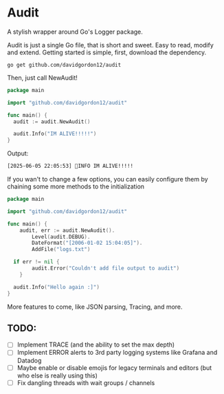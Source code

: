 # Audit

A stylish wrapper around Go's Logger package.

Audit is just a single Go file, that is short and sweet. Easy to read, modify and extend. Getting started is simple, first, download the dependency.

```
go get github.com/davidgordon12/audit
```

Then, just call NewAudit!

```go
package main

import "github.com/davidgordon12/audit"

func main() {
  audit := audit.NewAudit()

  audit.Info("IM ALIVE!!!!!")
}
```

Output: 
```bash
[2025-06-05 22:05:53] 👋INFO IM ALIVE!!!!!
```

If you wan't to change a few options, you can easily configure them by chaining some more methods to the initialization 

```go
package main

import "github.com/davidgordon12/audit"

func main() {
	audit, err := audit.NewAudit().
		Level(audit.DEBUG).
		DateFormat("[2006-01-02 15:04:05]").
		AddFile("logs.txt")

  if err != nil {
		audit.Error("Couldn't add file output to audit")
	}

  audit.Info("Hello again :]")
}
```

More features to come, like JSON parsing, Tracing, and more.

## TODO:
- [ ] Implement TRACE (and the ability to set the max depth)
- [ ] Implement ERROR alerts to 3rd party logging systems like Grafana and Datadog
- [ ] Maybe enable or disable emojis for legacy terminals and editors (but who else is really using this)
- [ ] Fix dangling threads with wait groups / channels
